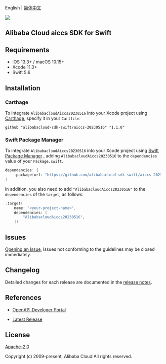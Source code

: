 English | [简体中文](README-CN.md)

![](https://aliyunsdk-pages.alicdn.com/icons/AlibabaCloud.svg)

## Alibaba Cloud aiccs SDK for Swift

## Requirements

- iOS 13.3+ / macOS 10.15+
- Xcode 11.3+
- Swift 5.6

## Installation

### Carthage

To integrate `AlibabacloudAiccs20230516` into your Xcode project using [Carthage](https://github.com/Carthage/Carthage), specify it in your `Cartfile`:

```ogdl
github "alibabacloud-sdk-swift/aiccs-20230516" "1.1.0"
```

### Swift Package Manager

To integrate `AlibabacloudAiccs20230516` into your Xcode project using [Swift Package Manager](https://swift.org/package-manager/) , adding `AlibabacloudAiccs20230516` to the `dependencies` value of your `Package.swift`.

```swift
dependencies: [
    .package(url: "https://github.com/alibabacloud-sdk-swift/aiccs-20230516.git", from: "1.1.0")
]
```

In addition, you also need to add `"AlibabacloudAiccs20230516"` to the `dependencies` of the `target`, as follows:

```swift
.target(
    name: "<your-project-name>",
    dependencies: [
        "AlibabacloudAiccs20230516",
    ])
```

## Issues

[Opening an Issue](https://github.com/alibabacloud-sdk-swift/aiccs-20230516/issues/new), Issues not conforming to the guidelines may be closed immediately.

## Changelog

Detailed changes for each release are documented in the [release notes](./ChangeLog.txt).

## References

* [OpenAPI Developer Portal](https://next.api.alibabacloud.com/home)
- [Latest Release](https://github.com/alibabacloud-sdk-swift/aiccs-20230516)

## License

[Apache-2.0](http://www.apache.org/licenses/LICENSE-2.0)

Copyright (c) 2009-present, Alibaba Cloud All rights reserved.
